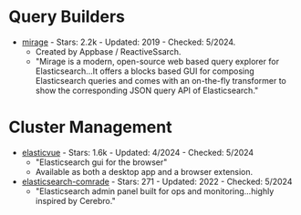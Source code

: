 # Query Builders
- [mirage](https://github.com/appbaseio/mirage) - Stars: 2.2k - Updated: 2019 - Checked: 5/2024.
    - Created by Appbase / ReactiveSsarch.
    - "Mirage is a modern, open-source web based query explorer for Elasticsearch...It offers a blocks based GUI for composing Elasticsearch queries and comes with an on-the-fly transformer to show the corresponding JSON query API of Elasticsearch."

# Cluster Management
- [elasticvue](https://github.com/cars10/elasticvue) - Stars: 1.6k - Updated: 4/2024 - Checked: 5/2024
    - "Elasticsearch gui for the browser"
    - Available as both a desktop app and a browser extension.
- [elasticsearch-comrade](https://github.com/moshe/elasticsearch-comrade) - Stars: 271 - Updated: 2022 - Checked: 5/2024
    - "Elasticsearch admin panel built for ops and monitoring...highly inspired by Cerebro."